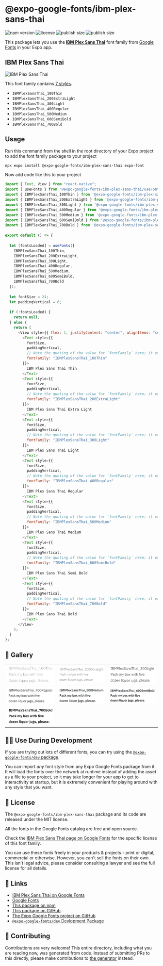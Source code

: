 # @expo-google-fonts/ibm-plex-sans-thai

![npm version](https://flat.badgen.net/npm/v/@expo-google-fonts/ibm-plex-sans-thai)
![license](https://flat.badgen.net/github/license/expo/google-fonts)
![publish size](https://flat.badgen.net/packagephobia/install/@expo-google-fonts/ibm-plex-sans-thai)
![publish size](https://flat.badgen.net/packagephobia/publish/@expo-google-fonts/ibm-plex-sans-thai)

This package lets you use the [**IBM Plex Sans Thai**](https://fonts.google.com/specimen/IBM+Plex+Sans+Thai) font family from [Google Fonts](https://fonts.google.com/) in your Expo app.

## IBM Plex Sans Thai

![IBM Plex Sans Thai](./font-family.png)

This font family contains [7 styles](#-gallery).

- `IBMPlexSansThai_100Thin`
- `IBMPlexSansThai_200ExtraLight`
- `IBMPlexSansThai_300Light`
- `IBMPlexSansThai_400Regular`
- `IBMPlexSansThai_500Medium`
- `IBMPlexSansThai_600SemiBold`
- `IBMPlexSansThai_700Bold`

## Usage

Run this command from the shell in the root directory of your Expo project to add the font family package to your project

```sh
npx expo install @expo-google-fonts/ibm-plex-sans-thai expo-font
```

Now add code like this to your project

```js
import { Text, View } from "react-native";
import { useFonts } from '@expo-google-fonts/ibm-plex-sans-thai/useFonts';
import { IBMPlexSansThai_100Thin } from '@expo-google-fonts/ibm-plex-sans-thai/100Thin';
import { IBMPlexSansThai_200ExtraLight } from '@expo-google-fonts/ibm-plex-sans-thai/200ExtraLight';
import { IBMPlexSansThai_300Light } from '@expo-google-fonts/ibm-plex-sans-thai/300Light';
import { IBMPlexSansThai_400Regular } from '@expo-google-fonts/ibm-plex-sans-thai/400Regular';
import { IBMPlexSansThai_500Medium } from '@expo-google-fonts/ibm-plex-sans-thai/500Medium';
import { IBMPlexSansThai_600SemiBold } from '@expo-google-fonts/ibm-plex-sans-thai/600SemiBold';
import { IBMPlexSansThai_700Bold } from '@expo-google-fonts/ibm-plex-sans-thai/700Bold';

export default () => {

  let [fontsLoaded] = useFonts({
    IBMPlexSansThai_100Thin, 
    IBMPlexSansThai_200ExtraLight, 
    IBMPlexSansThai_300Light, 
    IBMPlexSansThai_400Regular, 
    IBMPlexSansThai_500Medium, 
    IBMPlexSansThai_600SemiBold, 
    IBMPlexSansThai_700Bold
  });

  let fontSize = 24;
  let paddingVertical = 6;

  if (!fontsLoaded) {
    return null;
  } else {
    return (
      <View style={{ flex: 1, justifyContent: "center", alignItems: "center" }}>
        <Text style={{
          fontSize,
          paddingVertical,
          // Note the quoting of the value for `fontFamily` here; it expects a string!
          fontFamily: "IBMPlexSansThai_100Thin"
        }}>
          IBM Plex Sans Thai Thin
        </Text>
        <Text style={{
          fontSize,
          paddingVertical,
          // Note the quoting of the value for `fontFamily` here; it expects a string!
          fontFamily: "IBMPlexSansThai_200ExtraLight"
        }}>
          IBM Plex Sans Thai Extra Light
        </Text>
        <Text style={{
          fontSize,
          paddingVertical,
          // Note the quoting of the value for `fontFamily` here; it expects a string!
          fontFamily: "IBMPlexSansThai_300Light"
        }}>
          IBM Plex Sans Thai Light
        </Text>
        <Text style={{
          fontSize,
          paddingVertical,
          // Note the quoting of the value for `fontFamily` here; it expects a string!
          fontFamily: "IBMPlexSansThai_400Regular"
        }}>
          IBM Plex Sans Thai Regular
        </Text>
        <Text style={{
          fontSize,
          paddingVertical,
          // Note the quoting of the value for `fontFamily` here; it expects a string!
          fontFamily: "IBMPlexSansThai_500Medium"
        }}>
          IBM Plex Sans Thai Medium
        </Text>
        <Text style={{
          fontSize,
          paddingVertical,
          // Note the quoting of the value for `fontFamily` here; it expects a string!
          fontFamily: "IBMPlexSansThai_600SemiBold"
        }}>
          IBM Plex Sans Thai Semi Bold
        </Text>
        <Text style={{
          fontSize,
          paddingVertical,
          // Note the quoting of the value for `fontFamily` here; it expects a string!
          fontFamily: "IBMPlexSansThai_700Bold"
        }}>
          IBM Plex Sans Thai Bold
        </Text>
      </View>
    );
  }
};
```

## 🔡 Gallery


||||
|-|-|-|
|![IBMPlexSansThai_100Thin](./100Thin/IBMPlexSansThai_100Thin.ttf.png)|![IBMPlexSansThai_200ExtraLight](./200ExtraLight/IBMPlexSansThai_200ExtraLight.ttf.png)|![IBMPlexSansThai_300Light](./300Light/IBMPlexSansThai_300Light.ttf.png)||
|![IBMPlexSansThai_400Regular](./400Regular/IBMPlexSansThai_400Regular.ttf.png)|![IBMPlexSansThai_500Medium](./500Medium/IBMPlexSansThai_500Medium.ttf.png)|![IBMPlexSansThai_600SemiBold](./600SemiBold/IBMPlexSansThai_600SemiBold.ttf.png)||
|![IBMPlexSansThai_700Bold](./700Bold/IBMPlexSansThai_700Bold.ttf.png)||||


## 👩‍💻 Use During Development

If you are trying out lots of different fonts, you can try using the [`@expo-google-fonts/dev` package](https://github.com/expo/google-fonts/tree/master/font-packages/dev#readme).

You can import _any_ font style from any Expo Google Fonts package from it. It will load the fonts over the network at runtime instead of adding the asset as a file to your project, so it may take longer for your app to get to interactivity at startup, but it is extremely convenient for playing around with any style that you want.


## 📖 License

The `@expo-google-fonts/ibm-plex-sans-thai` package and its code are released under the MIT license.

All the fonts in the Google Fonts catalog are free and open source.

Check the [IBM Plex Sans Thai page on Google Fonts](https://fonts.google.com/specimen/IBM+Plex+Sans+Thai) for the specific license of this font family.

You can use these fonts freely in your products & projects - print or digital, commercial or otherwise. However, you can't sell the fonts on their own. This isn't legal advice, please consider consulting a lawyer and see the full license for all details.

## 🔗 Links

- [IBM Plex Sans Thai on Google Fonts](https://fonts.google.com/specimen/IBM+Plex+Sans+Thai)
- [Google Fonts](https://fonts.google.com/)
- [This package on npm](https://www.npmjs.com/package/@expo-google-fonts/ibm-plex-sans-thai)
- [This package on GitHub](https://github.com/expo/google-fonts/tree/master/font-packages/ibm-plex-sans-thai)
- [The Expo Google Fonts project on GitHub](https://github.com/expo/google-fonts)
- [`@expo-google-fonts/dev` Devlopment Package](https://github.com/expo/google-fonts/tree/master/font-packages/dev)

## 🤝 Contributing

Contributions are very welcome! This entire directory, including what you are reading now, was generated from code. Instead of submitting PRs to this directly, please make contributions to [the generator](https://github.com/expo/google-fonts/tree/master/packages/generator) instead.
